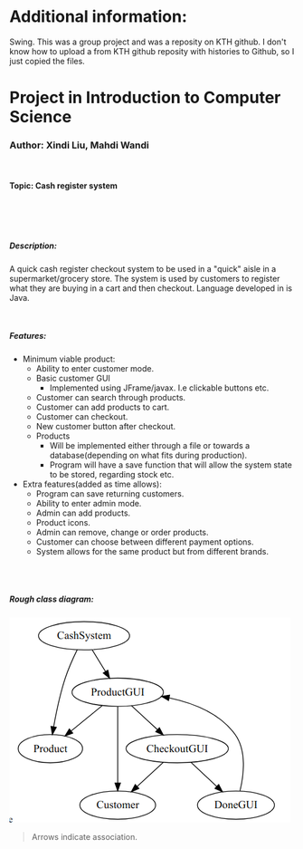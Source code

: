 # Additional information:
Swing.
This was a group project and was a reposity on KTH github. 
I don't know how to upload a from KTH github reposity with histories to Github, so I just copied the files.
# Project in Introduction to Computer Science
### Author: Xindi Liu, Mahdi Wandi
<br/>

#### Topic: Cash register system
<br/>
<br/>
<br/>

##### Description:

A quick cash register checkout system to be used in a "quick" aisle in a supermarket/grocery store. 
The system is used by customers to register what they are buying in a cart and then checkout. 
Language developed in is Java.

<br/>

##### Features:
- Minimum viable product:
    - Ability to enter customer mode.
    - Basic customer GUI
        - Implemented using JFrame/javax. I.e clickable buttons etc.
    - Customer can search through products.
    - Customer can add products to cart.
    - Customer can checkout.
    - New customer button after checkout.
    - Products
        - Will be implemented either through a file or towards a database(depending on what fits during production).
        - Program will have a save function that will allow the system state to be stored, regarding stock etc.
- Extra features(added as time allows):
    - Program can save returning customers.
    - Ability to enter admin mode.
    - Admin can add products.
    - Product icons.
    - Admin can remove, change or order products.
    - Customer can choose between different payment options.
    - System allows for the same product but from different brands.
<br/>
<br/>

##### Rough class diagram:
![Basic class diagram](./docs/graph.png)
> Arrows indicate association.
    

